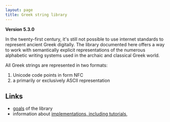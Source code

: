 ```yaml
---
layout: page
title: Greek string library
---
```


**Version 5.3.0**

In the twenty-first century, it's still not possible to use internet standards to represent ancient Greek digitally.  The library documented here offers a way to work with semantically explicit representations of the numerous alphabetic writing systems used in the archaic and classical Greek world.

All Greek strings are represented in two formats:

1.  Unicode code points in form NFC
2.  a primarily or exclusively ASCII representation



## Links

-   [goals](./goals/) of the library
-   information about [implementations, including tutorials](./implementations/),

